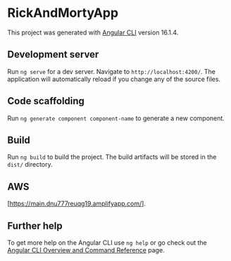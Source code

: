 # RickAndMortyApp

This project was generated with [Angular CLI](https://github.com/angular/angular-cli) version 16.1.4.

## Development server

Run `ng serve` for a dev server. Navigate to `http://localhost:4200/`. The application will automatically reload if you change any of the source files.

## Code scaffolding

Run `ng generate component component-name` to generate a new component.

## Build

Run `ng build` to build the project. The build artifacts will be stored in the `dist/` directory.

## AWS

[https://main.dnu777reuqg19.amplifyapp.com/].

## Further help

To get more help on the Angular CLI use `ng help` or go check out the [Angular CLI Overview and Command Reference](https://angular.io/cli) page.
